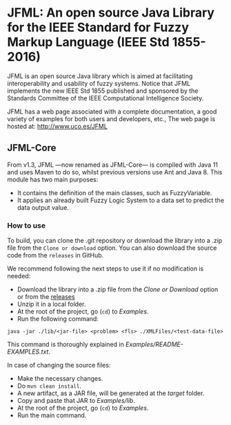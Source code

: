 # JFML: An open source Java Library for the IEEE Standard for Fuzzy Markup Language (IEEE Std 1855-2016)

JFML is an open source Java library which is aimed at facilitating interoperability and usability of fuzzy systems. 
Notice that JFML implements the new IEEE Std 1855 published and sponsored by the Standards Committee of the IEEE Computational Intelligence Society.

JFML has a web page associated with a complete documentation, a good variety of examples for both users and developers, etc., The web page is hosted at:
http://www.uco.es/JFML

## JFML-Core

From v1.3, JFML —now renamed as JFML-Core— is compiled with Java 11 and uses Maven to do so, whilst previous versions use Ant and Java 8. This module has two main purposes:
- It contains the definition of the main classes, such as FuzzyVariable.
- It applies an already built Fuzzy Logic System to a data set to predict the data output value.

### How to use

To build, you can clone the .git repository or download the library into a .zip file from the `Clone or download` option. You can also download the source code from the `releases` in GitHub.

We recommend following the next steps to use it if no modification is needed:
- Download the library into a .zip file from the _Clone or Download_ option or from the <a href="https://github.com/sotillo19/JFML/releases">releases</a>
- Unzip it in a local folder.
- At the root of the project, go (`cd`) to _Examples_.
- Run the following command:
```
java -jar ./lib/<jar-file> <problem> <fls> ./XMLFiles/<test-data-file>
```
This command is thoroughly explained in _Examples/README-EXAMPLES.txt_.

In case of changing the source files:
- Make the necessary changes.
- Do `mvn clean install`.
- A new artifact, as a JAR file, will be generated at the _target_ folder.
- Copy and paste that JAR to _Examples/lib_.
- At the root of the project, go (`cd`) to _Examples_.
- Run the main command.
